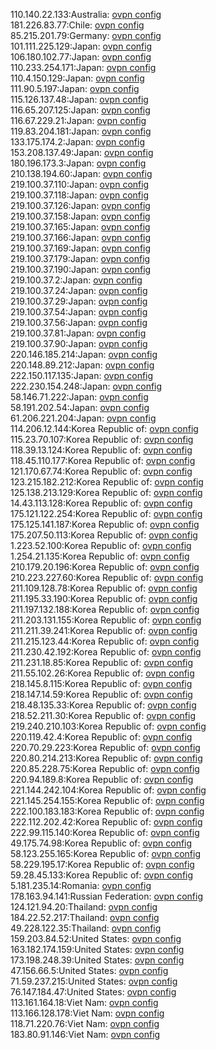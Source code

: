 110.140.22.133:Australia: [ovpn config](vpn/110_140_22_133.ovpn)  
181.226.83.77:Chile: [ovpn config](vpn/181_226_83_77.ovpn)  
85.215.201.79:Germany: [ovpn config](vpn/85_215_201_79.ovpn)  
101.111.225.129:Japan: [ovpn config](vpn/101_111_225_129.ovpn)  
106.180.102.77:Japan: [ovpn config](vpn/106_180_102_77.ovpn)  
110.233.254.171:Japan: [ovpn config](vpn/110_233_254_171.ovpn)  
110.4.150.129:Japan: [ovpn config](vpn/110_4_150_129.ovpn)  
111.90.5.197:Japan: [ovpn config](vpn/111_90_5_197.ovpn)  
115.126.137.48:Japan: [ovpn config](vpn/115_126_137_48.ovpn)  
116.65.207.125:Japan: [ovpn config](vpn/116_65_207_125.ovpn)  
116.67.229.21:Japan: [ovpn config](vpn/116_67_229_21.ovpn)  
119.83.204.181:Japan: [ovpn config](vpn/119_83_204_181.ovpn)  
133.175.174.2:Japan: [ovpn config](vpn/133_175_174_2.ovpn)  
153.208.137.49:Japan: [ovpn config](vpn/153_208_137_49.ovpn)  
180.196.173.3:Japan: [ovpn config](vpn/180_196_173_3.ovpn)  
210.138.194.60:Japan: [ovpn config](vpn/210_138_194_60.ovpn)  
219.100.37.110:Japan: [ovpn config](vpn/219_100_37_110.ovpn)  
219.100.37.118:Japan: [ovpn config](vpn/219_100_37_118.ovpn)  
219.100.37.126:Japan: [ovpn config](vpn/219_100_37_126.ovpn)  
219.100.37.158:Japan: [ovpn config](vpn/219_100_37_158.ovpn)  
219.100.37.165:Japan: [ovpn config](vpn/219_100_37_165.ovpn)  
219.100.37.166:Japan: [ovpn config](vpn/219_100_37_166.ovpn)  
219.100.37.169:Japan: [ovpn config](vpn/219_100_37_169.ovpn)  
219.100.37.179:Japan: [ovpn config](vpn/219_100_37_179.ovpn)  
219.100.37.190:Japan: [ovpn config](vpn/219_100_37_190.ovpn)  
219.100.37.2:Japan: [ovpn config](vpn/219_100_37_2.ovpn)  
219.100.37.24:Japan: [ovpn config](vpn/219_100_37_24.ovpn)  
219.100.37.29:Japan: [ovpn config](vpn/219_100_37_29.ovpn)  
219.100.37.54:Japan: [ovpn config](vpn/219_100_37_54.ovpn)  
219.100.37.56:Japan: [ovpn config](vpn/219_100_37_56.ovpn)  
219.100.37.81:Japan: [ovpn config](vpn/219_100_37_81.ovpn)  
219.100.37.90:Japan: [ovpn config](vpn/219_100_37_90.ovpn)  
220.146.185.214:Japan: [ovpn config](vpn/220_146_185_214.ovpn)  
220.148.89.212:Japan: [ovpn config](vpn/220_148_89_212.ovpn)  
222.150.117.135:Japan: [ovpn config](vpn/222_150_117_135.ovpn)  
222.230.154.248:Japan: [ovpn config](vpn/222_230_154_248.ovpn)  
58.146.71.222:Japan: [ovpn config](vpn/58_146_71_222.ovpn)  
58.191.202.54:Japan: [ovpn config](vpn/58_191_202_54.ovpn)  
61.206.221.204:Japan: [ovpn config](vpn/61_206_221_204.ovpn)  
114.206.12.144:Korea Republic of: [ovpn config](vpn/114_206_12_144.ovpn)  
115.23.70.107:Korea Republic of: [ovpn config](vpn/115_23_70_107.ovpn)  
118.39.13.124:Korea Republic of: [ovpn config](vpn/118_39_13_124.ovpn)  
118.45.110.177:Korea Republic of: [ovpn config](vpn/118_45_110_177.ovpn)  
121.170.67.74:Korea Republic of: [ovpn config](vpn/121_170_67_74.ovpn)  
123.215.182.212:Korea Republic of: [ovpn config](vpn/123_215_182_212.ovpn)  
125.138.213.129:Korea Republic of: [ovpn config](vpn/125_138_213_129.ovpn)  
14.43.113.128:Korea Republic of: [ovpn config](vpn/14_43_113_128.ovpn)  
175.121.122.254:Korea Republic of: [ovpn config](vpn/175_121_122_254.ovpn)  
175.125.141.187:Korea Republic of: [ovpn config](vpn/175_125_141_187.ovpn)  
175.207.50.113:Korea Republic of: [ovpn config](vpn/175_207_50_113.ovpn)  
1.223.52.100:Korea Republic of: [ovpn config](vpn/1_223_52_100.ovpn)  
1.254.21.135:Korea Republic of: [ovpn config](vpn/1_254_21_135.ovpn)  
210.179.20.196:Korea Republic of: [ovpn config](vpn/210_179_20_196.ovpn)  
210.223.227.60:Korea Republic of: [ovpn config](vpn/210_223_227_60.ovpn)  
211.109.128.78:Korea Republic of: [ovpn config](vpn/211_109_128_78.ovpn)  
211.195.33.190:Korea Republic of: [ovpn config](vpn/211_195_33_190.ovpn)  
211.197.132.188:Korea Republic of: [ovpn config](vpn/211_197_132_188.ovpn)  
211.203.131.155:Korea Republic of: [ovpn config](vpn/211_203_131_155.ovpn)  
211.211.39.241:Korea Republic of: [ovpn config](vpn/211_211_39_241.ovpn)  
211.215.123.44:Korea Republic of: [ovpn config](vpn/211_215_123_44.ovpn)  
211.230.42.192:Korea Republic of: [ovpn config](vpn/211_230_42_192.ovpn)  
211.231.18.85:Korea Republic of: [ovpn config](vpn/211_231_18_85.ovpn)  
211.55.102.26:Korea Republic of: [ovpn config](vpn/211_55_102_26.ovpn)  
218.145.8.115:Korea Republic of: [ovpn config](vpn/218_145_8_115.ovpn)  
218.147.14.59:Korea Republic of: [ovpn config](vpn/218_147_14_59.ovpn)  
218.48.135.33:Korea Republic of: [ovpn config](vpn/218_48_135_33.ovpn)  
218.52.211.30:Korea Republic of: [ovpn config](vpn/218_52_211_30.ovpn)  
219.240.210.103:Korea Republic of: [ovpn config](vpn/219_240_210_103.ovpn)  
220.119.42.4:Korea Republic of: [ovpn config](vpn/220_119_42_4.ovpn)  
220.70.29.223:Korea Republic of: [ovpn config](vpn/220_70_29_223.ovpn)  
220.80.214.213:Korea Republic of: [ovpn config](vpn/220_80_214_213.ovpn)  
220.85.228.75:Korea Republic of: [ovpn config](vpn/220_85_228_75.ovpn)  
220.94.189.8:Korea Republic of: [ovpn config](vpn/220_94_189_8.ovpn)  
221.144.242.104:Korea Republic of: [ovpn config](vpn/221_144_242_104.ovpn)  
221.145.254.155:Korea Republic of: [ovpn config](vpn/221_145_254_155.ovpn)  
222.100.183.183:Korea Republic of: [ovpn config](vpn/222_100_183_183.ovpn)  
222.112.202.42:Korea Republic of: [ovpn config](vpn/222_112_202_42.ovpn)  
222.99.115.140:Korea Republic of: [ovpn config](vpn/222_99_115_140.ovpn)  
49.175.74.98:Korea Republic of: [ovpn config](vpn/49_175_74_98.ovpn)  
58.123.255.165:Korea Republic of: [ovpn config](vpn/58_123_255_165.ovpn)  
58.229.195.17:Korea Republic of: [ovpn config](vpn/58_229_195_17.ovpn)  
59.28.45.133:Korea Republic of: [ovpn config](vpn/59_28_45_133.ovpn)  
5.181.235.14:Romania: [ovpn config](vpn/5_181_235_14.ovpn)  
178.163.94.141:Russian Federation: [ovpn config](vpn/178_163_94_141.ovpn)  
124.121.94.20:Thailand: [ovpn config](vpn/124_121_94_20.ovpn)  
184.22.52.217:Thailand: [ovpn config](vpn/184_22_52_217.ovpn)  
49.228.122.35:Thailand: [ovpn config](vpn/49_228_122_35.ovpn)  
159.203.84.52:United States: [ovpn config](vpn/159_203_84_52.ovpn)  
163.182.174.159:United States: [ovpn config](vpn/163_182_174_159.ovpn)  
173.198.248.39:United States: [ovpn config](vpn/173_198_248_39.ovpn)  
47.156.66.5:United States: [ovpn config](vpn/47_156_66_5.ovpn)  
71.59.237.215:United States: [ovpn config](vpn/71_59_237_215.ovpn)  
76.147.184.47:United States: [ovpn config](vpn/76_147_184_47.ovpn)  
113.161.164.18:Viet Nam: [ovpn config](vpn/113_161_164_18.ovpn)  
113.166.128.178:Viet Nam: [ovpn config](vpn/113_166_128_178.ovpn)  
118.71.220.76:Viet Nam: [ovpn config](vpn/118_71_220_76.ovpn)  
183.80.91.146:Viet Nam: [ovpn config](vpn/183_80_91_146.ovpn)  
